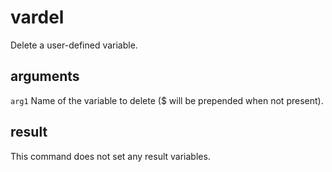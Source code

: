 # vardel

Delete a user-defined variable.

## arguments

`arg1` Name of the variable to delete ($ will be prepended when not present).

## result

This command does not set any result variables.
